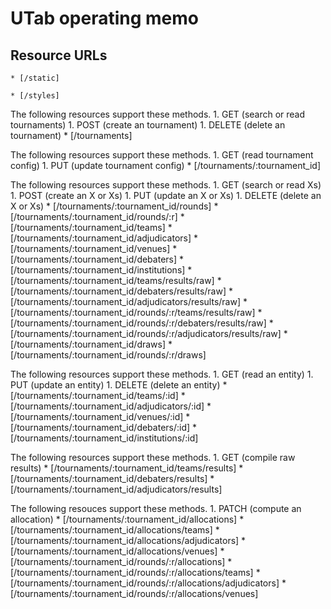 # UTab operating memo

## Resource URLs

    * [/static]

    * [/styles]

The following resources support these methods.
    1. GET (search or read tournaments)
    1. POST (create an tournament)
    1. DELETE (delete an tournament)
    * [/tournaments]

The following resources support these methods.
    1. GET (read tournament config)
    1. PUT (update tournament config)
    * [/tournaments/:tournament_id]

The following resources support these methods.
    1. GET (search or read Xs)
    1. POST (create an X or Xs)
    1. PUT (update an X or Xs)
    1. DELETE (delete an X or Xs)
    * [/tournaments/:tournament_id/rounds]
    * [/tournaments/:tournament_id/rounds/:r]
    * [/tournaments/:tournament_id/teams]
    * [/tournaments/:tournament_id/adjudicators]
    * [/tournaments/:tournament_id/venues]
    * [/tournaments/:tournament_id/debaters]
    * [/tournaments/:tournament_id/institutions]
    * [/tournaments/:tournament_id/teams/results/raw]
    * [/tournaments/:tournament_id/debaters/results/raw]
    * [/tournaments/:tournament_id/adjudicators/results/raw]
    * [/tournaments/:tournament_id/rounds/:r/teams/results/raw]
    * [/tournaments/:tournament_id/rounds/:r/debaters/results/raw]
    * [/tournaments/:tournament_id/rounds/:r/adjudicators/results/raw]
    * [/tournaments/:tournament_id/draws]
    * [/tournaments/:tournament_id/rounds/:r/draws]

The following resources support these methods.
    1. GET (read an entity)
    1. PUT (update an entity)
    1. DELETE (delete an entity)
    * [/tournaments/:tournament_id/teams/:id]
    * [/tournaments/:tournament_id/adjudicators/:id]
    * [/tournaments/:tournament_id/venues/:id]
    * [/tournaments/:tournament_id/debaters/:id]
    * [/tournaments/:tournament_id/institutions/:id]

The following resources support these methods.
    1. GET (compile raw results)
    * [/tournaments/:tournament_id/teams/results]
    * [/tournaments/:tournament_id/debaters/results]
    * [/tournaments/:tournament_id/adjudicators/results]

The following resouces support these methods.
    1. PATCH (compute an allocation)
    * [/tournaments/:tournament_id/allocations]
    * [/tournaments/:tournament_id/allocations/teams]
    * [/tournaments/:tournament_id/allocations/adjudicators]
    * [/tournaments/:tournament_id/allocations/venues]
    * [/tournaments/:tournament_id/rounds/:r/allocations]
    * [/tournaments/:tournament_id/rounds/:r/allocations/teams]
    * [/tournaments/:tournament_id/rounds/:r/allocations/adjudicators]
    * [/tournaments/:tournament_id/rounds/:r/allocations/venues]
